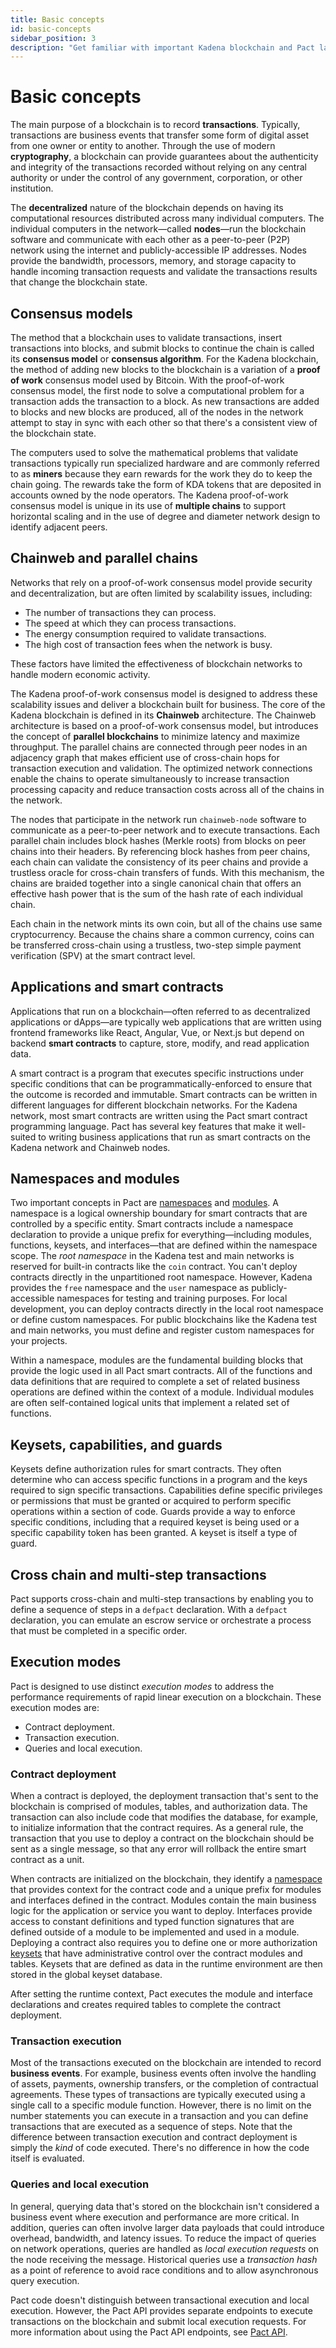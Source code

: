 ```yaml
---
title: Basic concepts
id: basic-concepts
sidebar_position: 3
description: "Get familiar with important Kadena blockchain and Pact language concepts and terminology."
---
```


# Basic concepts

The main purpose of a blockchain is to record **transactions**.
Typically, transactions are business events that transfer some form of digital asset from one owner or entity to another.
Through the use of modern **cryptography**, a blockchain can provide guarantees about the authenticity and integrity of the transactions recorded without relying on any central authority or under the control of any government, corporation, or other institution.

The **decentralized** nature of the blockchain depends on having its computational resources distributed across many individual computers.
The individual computers in the network—called **nodes**—run the blockchain software and communicate with each other as a peer-to-peer (P2P) network using the internet and publicly-accessible IP addresses. 
Nodes provide the bandwidth, processors, memory, and storage capacity to handle incoming transaction requests and validate the transactions results that change the blockchain state.

## Consensus models

The method that a blockchain uses to validate transactions, insert transactions into blocks, and submit blocks to continue the chain is called its **consensus model** or **consensus algorithm**. 
For the Kadena blockchain, the method of adding new blocks to the blockchain is a variation of a **proof of work** consensus model used by Bitcoin.
With the proof-of-work consensus model, the first node to solve a computational problem for a transaction adds the transaction to a block.
As new transactions are added to blocks and new blocks are produced, all of the nodes in the network attempt to stay in sync with each other so that there's a consistent view of the blockchain state.

The computers used to solve the mathematical problems that validate transactions typically run specialized hardware and are commonly referred to as **miners** because they earn rewards for the work they do to keep the chain going.
The rewards take the form of KDA tokens that are deposited in accounts owned by the node operators.
The Kadena proof-of-work consensus model is unique in its use of **multiple chains** to support horizontal scaling and in the use of degree and diameter network design to identify adjacent peers.

## Chainweb and parallel chains

Networks that rely on a proof-of-work consensus model provide security and decentralization, but are often limited by scalability issues, including:

- The number of transactions they can process.
- The speed at which they can process transactions.
- The energy consumption required to validate transactions.
- The high cost of transaction fees when the network is busy.
  
These factors have limited the effectiveness of blockchain networks to handle modern economic activity. 

The Kadena proof-of-work consensus model is designed to address these scalability issues and deliver a blockchain built for business.
The core of the Kadena blockchain is defined in its **Chainweb** architecture.
The Chainweb architecture is based on a proof-of-work consensus model, but introduces the concept of **parallel blockchains** to minimize latency and maximize throughput.
The parallel chains are connected through peer nodes in an adjacency graph that makes efficient use of cross-chain hops for transaction execution and validation.
The optimized network connections enable the chains to operate simultaneously to increase transaction processing capacity and reduce transaction costs across all of the chains in the network.

The nodes that participate in the network run `chainweb-node` software to communicate as a peer-to-peer network and to execute transactions.
Each parallel chain includes block hashes (Merkle roots) from blocks on peer chains into their headers.
By referencing block hashes from peer chains, each chain can validate the consistency of its peer chains and provide a trustless oracle for cross-chain transfers of funds.
With this mechanism, the chains are braided together into a single canonical chain that offers an effective hash power that is the sum of the hash rate of each individual chain. 

Each chain in the network mints its own coin, but all of the chains use same cryptocurrency.
Because the chains share a common currency, coins can be transferred cross-chain using a trustless, two-step simple payment verification (SPV) at the smart contract level.

## Applications and smart contracts

Applications that run on a blockchain—often referred to as decentralized applications or dApps—are typically web applications that are written using frontend frameworks like React, Angular, Vue, or Next.js but depend on backend **smart contracts** to capture, store, modify, and read application data.

A smart contract is a program that executes specific instructions under specific conditions that can be programmatically-enforced to ensure that the outcome is recorded and immutable. 
Smart contracts can be written in different languages for different blockchain networks.
For the Kadena network, most smart contracts are written using the Pact smart contract programming language.
Pact has several key features that make it well-suited to writing business applications that run as smart contracts on the Kadena network and Chainweb nodes.

## Namespaces and modules

Two important concepts in Pact are [namespaces](/resources/glossary#namespace) and [modules](/resources/glossary#module).
A namespace is a logical ownership boundary for smart contracts that are controlled by a specific entity.
Smart contracts include a namespace declaration to provide a unique prefix for everything—including modules, functions, keysets, and interfaces—that are defined within the namespace scope. 
The _root namespace_ in the Kadena test and main networks is reserved for built-in contracts like the `coin` contract. 
You can't deploy contracts directly in the unpartitioned root namespace.
However, Kadena provides the `free` namespace and the `user` namespace as publicly-accessible namespaces for testing and training purposes.
For local development, you can deploy contracts directly in the local root namespace or define custom namespaces. 
For public blockchains like the Kadena test and main networks, you must define and register custom namespaces for your projects.

Within a namespace, modules are the fundamental building blocks that provide the logic used in all Pact smart contracts. 
All of the functions and data definitions that are required to complete a set of related business operations are defined within the context of a module.
Individual modules are often self-contained logical units that implement a related set of functions. 

## Keysets, capabilities, and guards

Keysets define authorization rules for smart contracts. 
They often determine who can access specific functions in a program and the keys required to sign specific transactions.
Capabilities define specific privileges or permissions that must be granted or acquired to perform specific operations within a section of code.
Guards provide a way to enforce specific conditions, including that a required keyset is being used or a specific capability token has been granted.
A keyset is itself a type of guard.

## Cross chain and multi-step transactions 

Pact supports cross-chain and multi-step transactions by enabling you to define a sequence of steps in a `defpact` declaration. 
With a `defpact` declaration, you can emulate an escrow service or orchestrate a process that must be completed in a specific order.

## Execution modes

Pact is designed to use distinct _execution modes_ to address the performance requirements of rapid linear execution on a blockchain. 
These execution modes are:

- Contract deployment.
- Transaction execution.
- Queries and local execution.

### Contract deployment

When a contract is deployed, the deployment transaction that's sent to the blockchain is comprised of modules, tables, and authorization data.
The transaction can also include code that modifies the database, for example, to initialize information that the contract requires.
As a general rule, the transaction that you use to deploy a contract on the blockchain should be sent as a single message, so that any error will rollback the entire smart contract as a unit.

When contracts are initialized on the blockchain, they identify a [namespace](/resources/glossary#namespace) that provides context for the contract code and a unique prefix for modules and interfaces defined in the contract.
Modules contain the main business logic for the application or service you want to deploy.
Interfaces provide access to constant definitions and typed function signatures that are defined outside of a module to be implemented and used in a module.
Deploying a contract also requires you to define one or more authorization [keysets](/resources/glossary#keyset) that have administrative control over the contract modules and tables. 
Keysets that are defined as data in the runtime environment are then stored in the global keyset database.

After setting the runtime context, Pact executes the module and interface declarations and creates required tables to complete the contract deployment.

### Transaction execution

Most of the transactions executed on the blockchain are intended to record **business events**. 
For example, business events often involve the handling of assets, payments, ownership transfers, or the completion of contractual agreements. 
These types of transactions are typically executed using a single call to a specific module function. 
However, there is no limit on the number statements you can execute in a transaction and you can define transactions that are executed as a sequence of steps.
Note that the difference between transaction execution and contract deployment is simply the _kind_ of code executed.
There's no difference in how the code itself is evaluated.

### Queries and local execution

In general, querying data that's stored on the blockchain isn't considered a business event where execution and performance are more critical.
In addition, queries can often involve larger data payloads that could introduce overhead, bandwidth, and latency issues.
To reduce the impact of queries on network operations, queries are handled as _local execution requests_ on the node receiving the message. 
Historical queries use a _transaction hash_ as a point of reference to avoid race conditions and to allow asynchronous query execution.

Pact code doesn't distinguish between transactional execution and local execution.
However, the Pact API provides separate endpoints to execute transactions on the blockchain and submit local execution requests.
For more information about using the Pact API endpoints, see [Pact API](/api/pact-api).


